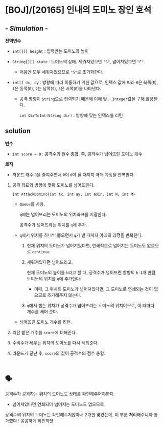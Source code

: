 # [BOJ]/[20165] 인내의 도미노 장인 호석

## *- Simulation -*

**전역변수**

* `int[][] height` : 입력받는 도미노의 높이

* `String[][] state` : 도미노의 상태. 세워져있으면 `"S"`, 넘어져있으면 `"F"`.

  * 처음엔 모두 세워져있으므로 `"S"`로 초기화한다.

* `int[] dx, dy` : 방향에 따라 이동하기 위한 값으로, 인덱스 값에 따라 `0`은 북쪽(`E`), `1`은 동쪽(`E`), `2`는 남쪽(`S`), `3`은 서쪽(`E`)을 나타낸다.

  * 공격 방향이 `String`으로 입력되기 때문에 이에 맞는 `Integer`값을 구해 활용한다.

    `int DirToInt(String dir)` : 방향에 맞는 인덱스를 리턴

## solution

**변수**

* `int score = 0` : 공격수의 점수 총합. 즉, 공격수가 넘어뜨린 도미노 개수

**로직**

* 라운드 개수 `R`을 줄여주면서 `R`이 `0`이 될 때까지 아래 과정을 반복한다.

1. 공격 좌표와 방향에 맞춰 도미노를 넘어뜨린다.

   `int AttackDomino(int ax, int ay, int adir, int N, int M)`

   * `Queue`를 사용.

     `q`에는 넘어뜨리는 도미노의 위치좌표를 저장한다.

     공격수가 넘어뜨리는 위치를 `q`에 추가.

   * `q`에서 위치를 하나씩 뽑으면서 `q`가 빌 때까지 아래의 과정을 반복한다.

     1. 현재 위치의 도미노가 넘어져있다면, 연쇄적으로 넘어지는 도미노도 없으므로 `continue`

     2. 세워져있다면 넘어뜨리고,

        현재 도미노의 높이를 `h`라고 할 때, 공격수가 넘어뜨린 방향의 `h-1`개 만큼 도미노의 위치를 `q`에 추가한다.

        * 이때, 그 위치의 도미노가 넘어져있다면, 그 도미노로 연쇄되는 것이 없으므로 추가해주지 않는다.

     3. `q`에서 뽑는 위치가 공격수가 넘어뜨리는 도미노의 위치이므로, 이 때마다 개수를 세어 준다.

   * 넘어뜨린 도미노 개수를 리턴.

2. 리턴 받은 개수를 `score`에 더해준다.

3. 수비수가 세우는 위치의 도미노를 다시 세워준다.

4. 라운드가 끝난 후, `score`의 값이 공격수의 점수 총합.

</br>

## :speaking_head:

공격수가 공격하는 위치의 도미노도 상태를 확인해주어야한다.

* 넘어져있다면 연쇄되어 넘어지는 도미노도 없으므로

공격수의 위치의 도미노는 확인해주지않아서 2개만 맞았는데, 이 부분 처리해주니까 통과했다 ! 꼼꼼하게 확인하쟛

